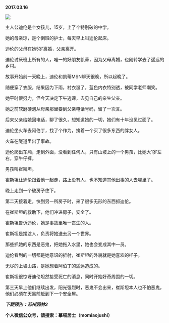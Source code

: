 
          
**2017.03.16**

![](http://wx3.sinaimg.cn/large/627d9660ly1fdo9n464gej20ri0acdh7.jpg)


主人公迪伦是个女孩儿，15岁，上了个特别破的中学。

她的母亲琼，是个倒班的护士，每天早上叫迪伦起床。

迪伦的父母在她5岁离婚，父亲离开。

迪伦讨厌班上所有的人，唯一的好朋友凯蒂，因为父母离婚，也刚转学去了遥远的乡村。

故事开始前一天晚上，迪伦和凯蒂MSN聊天很晚，所以起晚了。

随便穿了衣服，结果因为下雨，衬衣湿了，蓝色内衣特别透，被同学老师嘲笑。

她平时很努力，但今天决定下午逃课，去见自己的亲生父亲。

她之前软磨硬泡从母亲那里要到父亲电话号码，留了一次言。

后来父亲给她回电话，聊了很久，想知道她的一切，她们有十年没见过面了。

迪伦坐火车去阿伯丁，找了个作为，挨着一个买了很多东西的胖女人。

火车在隧道里出了事故。

迪伦爬出车厢，走到外面，没看到任何人，只有山坡上的一个男孩，比她大1岁左右，穿牛仔裤。

男孩叫崔斯坦。

崔斯坦让迪伦跟着他一起走，路上没有人，也不知道其他出事的人去哪里了。

晚上走到一个破房子住下。

第二天接着走，快到另一所房子时，来了很多无形的东西抓迪伦。

在崔斯坦的救助下，他们冲进房子，安全了。

崔斯坦告诉迪伦，她是事故里唯一丧生的人。

崔斯坦是摆渡人，负责将她送去另一个世界。

那些抓她的东西是恶鬼，把她拖入水里，她也会变成其中一员。

迪伦看到的一切都是她意识的折射，崔斯坦的外貌就是她喜欢的样子。

无尽的上坡山路，是她想着阿伯丁的遥远造成的。

崔斯坦很惊讶迪伦坦然接受死亡的消息，同时开始好奇周围的一切。

第三天早上他们继续出发，阳光强烈时，恶鬼不会出来，崔斯坦本人也不怕恶鬼，他们必须在天黑前赶到下一个安全屋。


***下期预告：苏州园林2***


**个人微信公众号，请搜索：摹喵居士（momiaojushi）**

        